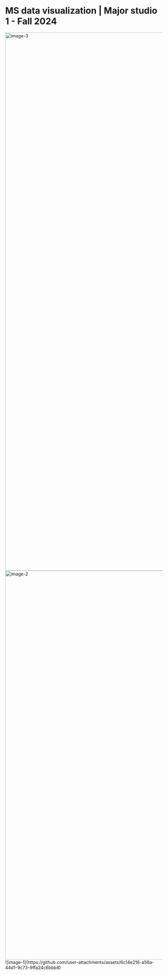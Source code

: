 # MS data visualization | Major studio 1 - Fall 2024 

<img width="1721" alt="image-3" src="https://github.com/user-attachments/assets/6ce7852d-bdbf-4c32-b100-3ba0f3cb0a4a" />
<img width="1244" alt="image-2" src="https://github.com/user-attachments/assets/3086daa2-456b-4796-980a-f1af5b9231b0" />
![image-1](https://github.com/user-attachments/assets/6c14e216-a56a-44d1-9c73-9ffa24c6bbb8)

